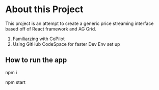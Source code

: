# About this Project
This project is an attempt to create a generic price streaming interface based off of React framework and AG Grid.

1. Familiarzing with CoPilot
2. Using GitHub CodeSpace for faster Dev Env set up

## How to run the app

npm i

npm start

